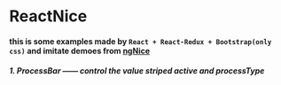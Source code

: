 # ReactNice
#### this is some examples made by `React + React-Redux + Bootstrap(only css)` and imitate demoes  from [ngNice](http://showcase.ngnice.com/#/home/home)
##### 1. ProcessBar —— control the value striped active and processType
